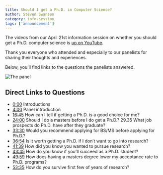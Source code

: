 ```yaml
---
title: Should I get a Ph.D. in Computer Science?
author: Steven Swanson
category: info-session
tags: ['announcement']
---
```


The videos from our April 21st information session on whether you should get a Ph.D. computer science is [up on YouTube](https://youtu.be/J-PXZE56_QM).

Thank you everyone who attended and especially to our panelists for sharing their thoughts and experiences.

Below, you'll find links to the questions the panelists answered.

![The panel]({{site.url}}/assets/img/2021-04-21-should-i-get-a-phd-panel-photo.png)

Direct Links to Questions
-------------------------
* [0:00](https://www.youtube.com/watch?v=J-PXZE56_QM&t=0s)  Introductions
* [4:00](https://www.youtube.com/watch?v=J-PXZE56_QM&t=240s)  Panel introduction
* [16:45](https://www.youtube.com/watch?v=J-PXZE56_QM&t=1005s)  How can I tell if getting a Ph.D. is a good choice for me?
* [24:00](https://www.youtube.com/watch?v=J-PXZE56_QM&t=1440s)  Should I do a masters before I do get a Ph.D.?
29.35 What job prospects do Ph.D. have after they graduate?
* [33:30](https://www.youtube.com/watch?v=J-PXZE56_QM&t=2010s)  Would you recommend applying for BS/MS before applying for Ph.D.?
* [36:54](https://www.youtube.com/watch?v=J-PXZE56_QM&t=2214s)  Is it worth getting a Ph.D. if I don’t want to go into research?
* [41:39](https://www.youtube.com/watch?v=J-PXZE56_QM&t=2499s)  How did you know you wanted to pursue research?
* [43:45](https://www.youtube.com/watch?v=J-PXZE56_QM&t=2625s)  How do you know if you’ll succeed as a Ph.D. student?
* [49:59](https://www.youtube.com/watch?v=J-PXZE56_QM&t=2999s)  How does having a masters degree lower my acceptance rate to Ph.D. programs?
* [53:35](https://www.youtube.com/watch?v=J-PXZE56_QM&t=3215s)  How do you survive first few of years of research?

